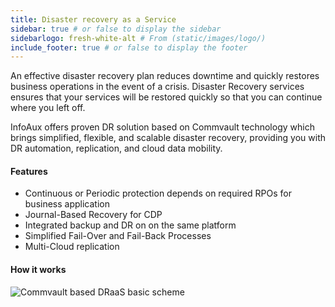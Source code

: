 ```yaml
---
title: Disaster recovery as a Service
sidebar: true # or false to display the sidebar
sidebarlogo: fresh-white-alt # From (static/images/logo/)
include_footer: true # or false to display the footer
---
```


An effective disaster recovery plan reduces downtime and quickly restores business operations in the event of a crisis. Disaster Recovery services ensures that your services will be restored quickly so that you can continue where you left off.

InfoAux offers proven DR solution based on Commvault technology which brings simplified, flexible, and scalable disaster recovery, providing you with DR automation, replication, and cloud data mobility.

#### Features

- Continuous or Periodic protection depends on required RPOs for business application
- Journal-Based Recovery for CDP
- Integrated backup and DR on on the same platform
- Simplified Fail-Over and Fail-Back Processes
- Multi-Cloud replication

#### How it works

![Commvault based DRaaS basic scheme](/images/draas/cvdrov.png)

